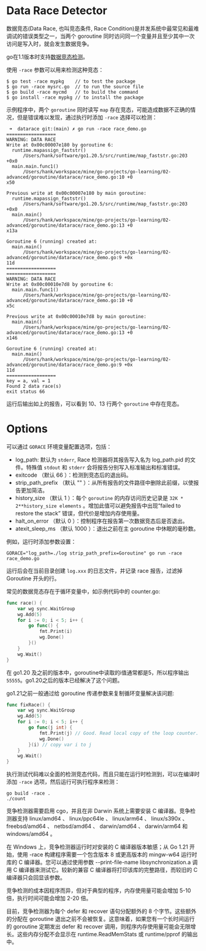 # Data Race Detector

数据竞态(Data Race, 也叫竞态条件, Race Condition)是并发系统中最常见和最难调试的错误类型之一，当两个 goroutine 同时访问同一个变量并且至少其中一次访问是写入时，就会发生数据竞争。

go在1.1版本时支持[数据竞态检测](https://go.dev/doc/articles/race_detector)。

使用 `-race` 参数可以用来检测这种竞态：

```shell
$ go test -race mypkg    // to test the package
$ go run -race mysrc.go  // to run the source file
$ go build -race mycmd   // to build the command
$ go install -race mypkg // to install the package
```

示例程序中，两个 `goroutine` 同时读写 `map` 存在竞态，可能造成数据不正确的情况，但是错误难以发现，通过执行时添加 `-race` 选择可以检测：

```shell
 ➜  datarace git:(main) ✗ go run -race race_demo.go 
==================
WARNING: DATA RACE
Write at 0x00c00007e180 by goroutine 6:
  runtime.mapassign_faststr()
      /Users/hank/software/go1.20.5/src/runtime/map_faststr.go:203 +0x0
  main.main.func1()
      /Users/hank/workspace/mine/go-projects/go-learning/02-advanced/goroutine/datarace/race_demo.go:10 +0
x50

Previous write at 0x00c00007e180 by main goroutine:
  runtime.mapassign_faststr()
      /Users/hank/software/go1.20.5/src/runtime/map_faststr.go:203 +0x0
  main.main()
      /Users/hank/workspace/mine/go-projects/go-learning/02-advanced/goroutine/datarace/race_demo.go:13 +0
x13a

Goroutine 6 (running) created at:
  main.main()
      /Users/hank/workspace/mine/go-projects/go-learning/02-advanced/goroutine/datarace/race_demo.go:9 +0x
11d
==================
==================
WARNING: DATA RACE
Write at 0x00c00010e7d8 by goroutine 6:
  main.main.func1()
      /Users/hank/workspace/mine/go-projects/go-learning/02-advanced/goroutine/datarace/race_demo.go:10 +0
x5c

Previous write at 0x00c00010e7d8 by main goroutine:
  main.main()
      /Users/hank/workspace/mine/go-projects/go-learning/02-advanced/goroutine/datarace/race_demo.go:13 +0
x146

Goroutine 6 (running) created at:
  main.main()
      /Users/hank/workspace/mine/go-projects/go-learning/02-advanced/goroutine/datarace/race_demo.go:9 +0x
11d
==================
key = a, val = 1
Found 2 data race(s)
exit status 66
```

运行后输出如上的报告，可以看到 10、13 行两个 `goroutine` 中存在竞态。

# Options

可以通过 `GORACE` 环境变量配置选项，包括：
- log_path: 默认为 `stderr`, Race 检测器将其报告写入名为 log_path.pid 的文件。特殊值 `stdout` 和 `stderr` 会将报告分别写入标准输出和标准错误。
- exitcode （默认 66 ）：检测到竞态后的退出码。
- strip_path_prefix （默认 "" ）：从所有报告的文件路径中删除此前缀，以使报告更加简洁。
- history_size （默认 1 ）：每个 `goroutine` 的内存访问历史记录是 `32K * 2**history_size elements` 。增加此值可以避免报告中出现“failed to restore the stack” 错误，但代价是增加内存使用量。
- halt_on_error （默认 0 ）：控制程序在报告第一次数据竞态后是否退出。
- atexit_sleep_ms （默认 1000 ）：退出之前在主 goroutine 中休眠的毫秒数。

例如，运行时添加参数设置：
```
GORACE="log_path=./log strip_path_prefix=Goroutine" go run -race race_demo.go
```
运行后会在当前目录创建 `log.xxx` 的日志文件，并记录 race 报告，过滤掉 Goroutine 开头的行。

常见的数据竞态存在于循环变量中，如示例代码中的 counter.go:
```go
func race() {
	var wg sync.WaitGroup
	wg.Add(5)
	for i := 0; i < 5; i++ {
		go func() {
			fmt.Print(i)
			wg.Done()
		}()
	}
	wg.Wait()
}
```
在 go1.20 及之前的版本中，goroutine中读取的i值通常都是5，所以程序输出 `55555`。go1.20之后的版本已经解决了这个问题。

go1.21之前一般通过给 goroutine 传递参数来复制循环变量解决该问题:
```go
func fixRace() {
	var wg sync.WaitGroup
	wg.Add(5)
	for i := 0; i < 5; i++ {
		go func(j int) {
			fmt.Print(j) // Good. Read local copy of the loop counter.
			wg.Done()
		}(i) // copy var i to j
	}
	wg.Wait()
}
```

执行测试代码难以全面的检测竞态代码，而且只能在运行时检测到，可以在编译时添加 `-race` 选项，然后运行可执行程序来检测：

```
go build -race .
./count
```

竞争检测器需要启用 cgo，并且在非 Darwin 系统上需要安装 C 编译器。竞争检测器支持 linux/amd64 、 linux/ppc64le 、 linux/arm64 、 linux/s390x 、 freebsd/amd64 、 netbsd/amd64 、 darwin/amd64 、 darwin/arm64 和 windows/amd64 。

在 Windows 上，竞争检测器运行时对安装的 C 编译器版本敏感；从 Go 1.21 开始，使用 -race 构建程序需要一个包含版本 8 或更高版本的 mingw-w64 运行时库的 C 编译器。您可以通过使用参数 --print-file-name libsynchronization.a 调用 C 编译器来测试它。较新的兼容 C 编译器将打印该库的完整路径，而较旧的 C 编译器只会回显该参数。

竞争检测的成本因程序而异，但对于典型的程序，内存使用量可能会增加 5-10 倍，执行时间可能会增加 2-20 倍。

目前，竞争检测器为每个 defer 和 recover 语句分配额外的 8 个字节。这些额外的分配在 goroutine 退出之前不会被恢复。这意味着，如果您有一个长时间运行的 goroutine 定期发出 defer 和 recover 调用，则程序内存使用量可能会无限增长。这些内存分配不会显示在 runtime.ReadMemStats 或 runtime/pprof 的输出中。

